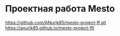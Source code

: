 # Проектная работа Mesto
https://github.com/ANurik85/mesto-project-ff.git
https://anurik85.github.io/mesto-project-ff/